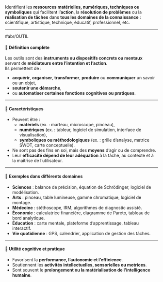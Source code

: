 
Identifient les **ressources matérielles, numériques, techniques ou symboliques** qui facilitent l’**action**, la **résolution de problèmes** ou la **réalisation de tâches** dans **tous les domaines de la connaissance** : scientifique, artistique, technique, éducatif, professionnel, etc.

---
#abr/OUTIL
#### 🎯 Définition complète
Les outils sont des **instruments ou dispositifs concrets ou mentaux** servant de **médiateurs entre l’intention et l’action**.  
Ils permettent de :
- **acquérir**, **organiser**, **transformer**, **produire** ou **communiquer** un savoir ou un objet,
- **soutenir une démarche**,
- ou **automatiser certaines fonctions cognitives ou pratiques**.

---

#### 🧠 Caractéristiques

- Peuvent être :
  - **matériels** (ex. : marteau, microscope, pinceau),
  - **numériques** (ex. : tableur, logiciel de simulation, interface de visualisation),
  - **symboliques ou méthodologiques** (ex. : grille d’analyse, matrice SWOT, carte conceptuelle).
- Ne sont pas des fins en soi, mais des **moyens** d’agir ou de comprendre.
- Leur **efficacité dépend de leur adéquation** à la tâche, au contexte et à la maîtrise de l’utilisateur.

---

#### 🧰 Exemples dans différents domaines

- **Sciences** : balance de précision, équation de Schrödinger, logiciel de modélisation.  
- **Arts** : pinceau, table lumineuse, gamme chromatique, logiciel de montage.  
- **Médecine** : stéthoscope, IRM, algorithmes de diagnostic assisté.  
- **Économie** : calculatrice financière, diagramme de Pareto, tableau de bord analytique.  
- **Éducation** : carte mentale, plateforme d’apprentissage, tableau interactif.  
- **Vie quotidienne** : GPS, calendrier, application de gestion des tâches.

---

#### 🏁 Utilité cognitive et pratique

- Favorisent la **performance, l’autonomie et l’efficience**.  
- Soutiennent les **activités intellectuelles, sensorielles ou motrices**.  
- Sont souvent le **prolongement ou la matérialisation de l’intelligence humaine**.